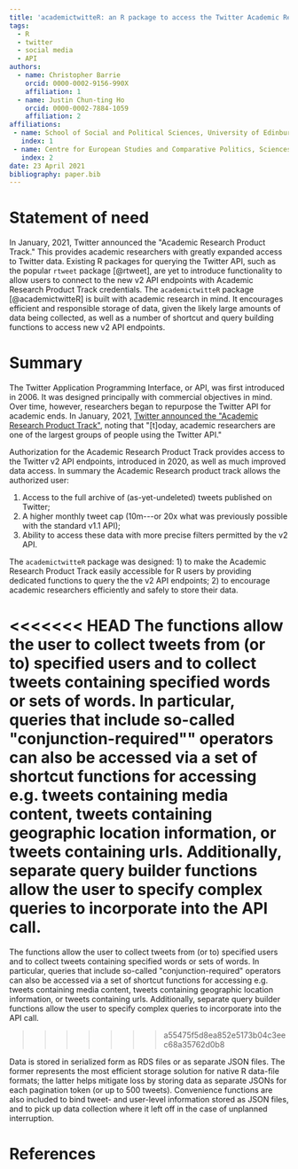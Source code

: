 ```yaml
---
title: 'academictwitteR: an R package to access the Twitter Academic Research Product Track v2 API endpoint'
tags:
  - R
  - twitter
  - social media
  - API
authors:
  - name: Christopher Barrie
    orcid: 0000-0002-9156-990X
    affiliation: 1
  - name: Justin Chun-ting Ho
    orcid: 0000-0002-7884-1059
    affiliation: 2
affiliations:
 - name: School of Social and Political Sciences, University of Edinburgh, Scotland, UK.
   index: 1
 - name: Centre for European Studies and Comparative Politics, Sciences Po, France.
   index: 2
date: 23 April 2021
bibliography: paper.bib
---
```



# Statement of need

In January, 2021, Twitter announced the "Academic Research Product Track." This provides academic researchers with greatly expanded access to Twitter data. Existing R packages for querying the Twitter API, such as the popular ``rtweet`` package [@rtweet], are yet to introduce functionality to allow users to connect to the new v2 API endpoints with Academic Research Product Track credentials. The ``academictwitteR`` package [@academictwitteR] is built with academic research in mind. It encourages efficient and responsible storage of data, given the likely large amounts of data being collected, as well as a number of shortcut and query building functions to access new v2 API endpoints.

# Summary

The Twitter Application Programming Interface, or API, was first introduced in 2006. It was designed principally with commercial objectives in mind. Over time, however, researchers began to repurpose the Twitter API for academic ends. In January, 2021, [Twitter announced the "Academic Research Product Track"](https://blog.twitter.com/developer/en_us/topics/tools/2021/enabling-the-future-of-academic-research-with-the-twitter-api.html), noting that "[t]oday, academic researchers are one of the largest groups of people using the Twitter API."

Authorization for the Academic Research Product Track provides access to the Twitter v2 API endpoints, introduced in 2020, as well as much improved data access. In summary the Academic Research product track allows the authorized user:

1. Access to the full archive of (as-yet-undeleted) tweets published on Twitter;
2. A higher monthly tweet cap (10m---or 20x what was previously possible with the standard v1.1 API);
3. Ability to access these data with more precise filters permitted by the v2 API.

The ``academictwitteR`` package was designed: 1) to make the Academic Research Product Track easily accessible for R users by providing dedicated functions to query the the v2 API endpoints; 2) to encourage academic researchers efficiently and safely to store their data.

<<<<<<< HEAD
The functions allow the user to collect tweets from (or to) specified users and to collect tweets containing specified words or sets of words. In particular, queries that include so-called "conjunction-required"" operators can also be accessed via a set of shortcut functions for accessing e.g. tweets containing media content, tweets containing geographic location information, or tweets containing urls. Additionally, separate query builder functions allow the user to specify complex queries to incorporate into the API call. 
=======
The functions allow the user to collect tweets from (or to) specified users and to collect tweets containing specified words or sets of words. In particular, queries that include so-called "conjunction-required" operators can also be accessed via a set of shortcut functions for accessing e.g. tweets containing media content, tweets containing geographic location information, or tweets containing urls. Additionally, separate query builder functions allow the user to specify complex queries to incorporate into the API call. 
>>>>>>> a55475f5d8ea852e5173b04c3eec68a35762d0b8

Data is stored in serialized form as RDS files or as separate JSON files. The former represents the most efficient storage solution for native R data-file formats; the latter helps mitigate loss by storing data as separate JSONs for each pagination token (or up to 500 tweets). Convenience functions are also included to bind tweet- and user-level information stored as JSON files, and to pick up data collection where it left off in the case of unplanned interruption.

# References


